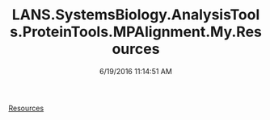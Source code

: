 ﻿---
title: LANS.SystemsBiology.AnalysisTools.ProteinTools.MPAlignment.My.Resources
date: 6/19/2016 11:14:51 AM
---

[Resources](T-LANS.SystemsBiology.AnalysisTools.ProteinTools.MPAlignment.My.Resources.Resources.html)
